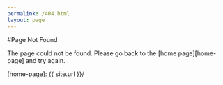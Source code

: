```yaml
---
permalink: /404.html
layout: page
---
```

#Page Not Found

The page could not be found. Please go back to the [home page][home-page] and try again.

[home-page]: {{ site.url }}/